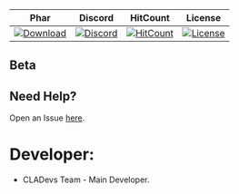 | Phar | Discord | HitCount | License |
| :---: | :---: | :---: | :---: |
 [![Download](https://img.shields.io/badge/download-latest-blue.svg)](https://poggit.pmmp.io/ci/CLADevs/CLAEssentials) | [![Discord](https://camo.githubusercontent.com/455152269a0ed38255ed15e375084d4dd08e0c98/68747470733a2f2f696d672e736869656c64732e696f2f62616467652f636861742d6f6e253230646973636f72642d3732383944412e737667)](https://discord.gg/xEm5pcM) | [![HitCount](http://hits.dwyl.io/CLADevs/CLAEssentials.svg)](http://hits.dwyl.io/CLADevs/CLAEssentials) | [![License](https://img.shields.io/github/license/CLADevs/CLAEssentials.svg?label=License)](LICENSE)

## Beta

 ## Need Help?
  Open an Issue [here](https://github.com/CLADevs/CLAEssentials/issues/new).

 # Developer:
 * CLADevs Team - Main Developer.
